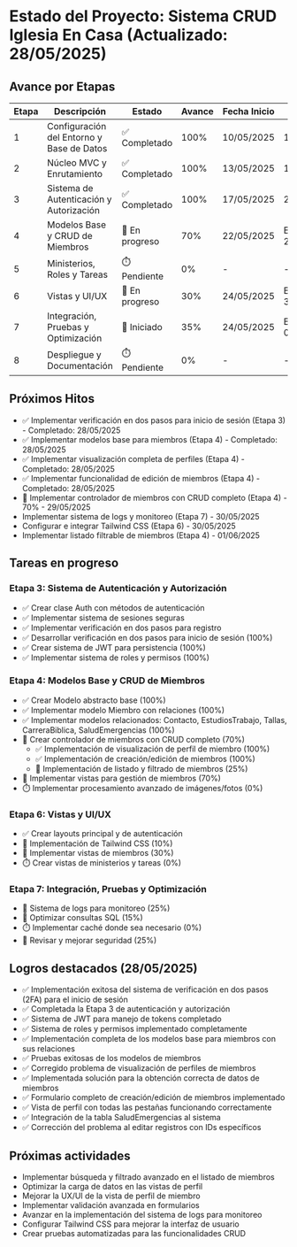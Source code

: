 # Estado del Proyecto: Sistema CRUD Iglesia En Casa (Actualizado: 28/05/2025)

## Avance por Etapas
| Etapa | Descripción | Estado | Avance | Fecha Inicio | Fecha Fin |
|-------|-------------|--------|--------|-------------|-----------|
| 1 | Configuración del Entorno y Base de Datos | ✅ Completado | 100% | 10/05/2025 | 12/05/2025 |
| 2 | Núcleo MVC y Enrutamiento | ✅ Completado | 100% | 13/05/2025 | 16/05/2025 |
| 3 | Sistema de Autenticación y Autorización | ✅ Completado | 100% | 17/05/2025 | 28/05/2025 |
| 4 | Modelos Base y CRUD de Miembros | 🔄 En progreso | 70% | 22/05/2025 | Estimado: 29/05/2025 |
| 5 | Ministerios, Roles y Tareas | ⏱️ Pendiente | 0% | - | - |
| 6 | Vistas y UI/UX | 🔄 En progreso | 30% | 24/05/2025 | Estimado: 30/05/2025 |
| 7 | Integración, Pruebas y Optimización | 🔄 Iniciado | 35% | 24/05/2025 | Estimado: 02/06/2025 |
| 8 | Despliegue y Documentación | ⏱️ Pendiente | 0% | - | - |

## Próximos Hitos
- ✅ Implementar verificación en dos pasos para inicio de sesión (Etapa 3) - Completado: 28/05/2025
- ✅ Implementar modelos base para miembros (Etapa 4) - Completado: 28/05/2025
- ✅ Implementar visualización completa de perfiles (Etapa 4) - Completado: 28/05/2025
- ✅ Implementar funcionalidad de edición de miembros (Etapa 4) - Completado: 28/05/2025
- 🔄 Implementar controlador de miembros con CRUD completo (Etapa 4) - 70% - 29/05/2025
- Implementar sistema de logs y monitoreo (Etapa 7) - 30/05/2025
- Configurar e integrar Tailwind CSS (Etapa 6) - 30/05/2025
- Implementar listado filtrable de miembros (Etapa 4) - 01/06/2025

## Tareas en progreso

### Etapa 3: Sistema de Autenticación y Autorización
- ✅ Crear clase Auth con métodos de autenticación
- ✅ Implementar sistema de sesiones seguras
- ✅ Implementar verificación en dos pasos para registro
- ✅ Desarrollar verificación en dos pasos para inicio de sesión (100%)
- ✅ Crear sistema de JWT para persistencia (100%)
- ✅ Implementar sistema de roles y permisos (100%)

### Etapa 4: Modelos Base y CRUD de Miembros
- ✅ Crear Modelo abstracto base (100%)
- ✅ Implementar modelo Miembro con relaciones (100%)
- ✅ Implementar modelos relacionados: Contacto, EstudiosTrabajo, Tallas, CarreraBiblica, SaludEmergencias (100%)
- 🔄 Crear controlador de miembros con CRUD completo (70%)
  - ✅ Implementación de visualización de perfil de miembro (100%)
  - ✅ Implementación de creación/edición de miembros (100%)
  - 🔄 Implementación de listado y filtrado de miembros (25%) 
- 🔄 Implementar vistas para gestión de miembros (70%)
- ⏱️ Implementar procesamiento avanzado de imágenes/fotos (0%)

### Etapa 6: Vistas y UI/UX
- ✅ Crear layouts principal y de autenticación
- 🔄 Implementación de Tailwind CSS (10%)
- 🔄 Implementar vistas de miembros (30%)
- ⏱️ Crear vistas de ministerios y tareas (0%)

### Etapa 7: Integración, Pruebas y Optimización
- 🔄 Sistema de logs para monitoreo (25%)
- 🔄 Optimizar consultas SQL (15%)
- ⏱️ Implementar caché donde sea necesario (0%)
- 🔄 Revisar y mejorar seguridad (25%)

## Logros destacados (28/05/2025)
- ✅ Implementación exitosa del sistema de verificación en dos pasos (2FA) para el inicio de sesión
- ✅ Completada la Etapa 3 de autenticación y autorización
- ✅ Sistema de JWT para manejo de tokens completado
- ✅ Sistema de roles y permisos implementado completamente
- ✅ Implementación completa de los modelos base para miembros con sus relaciones
- ✅ Pruebas exitosas de los modelos de miembros
- ✅ Corregido problema de visualización de perfiles de miembros
- ✅ Implementada solución para la obtención correcta de datos de miembros
- ✅ Formulario completo de creación/edición de miembros implementado
- ✅ Vista de perfil con todas las pestañas funcionando correctamente
- ✅ Integración de la tabla SaludEmergencias al sistema
- ✅ Corrección del problema al editar registros con IDs específicos

## Próximas actividades
- Implementar búsqueda y filtrado avanzado en el listado de miembros
- Optimizar la carga de datos en las vistas de perfil
- Mejorar la UX/UI de la vista de perfil de miembro
- Implementar validación avanzada en formularios
- Avanzar en la implementación del sistema de logs para monitoreo
- Configurar Tailwind CSS para mejorar la interfaz de usuario
- Crear pruebas automatizadas para las funcionalidades CRUD